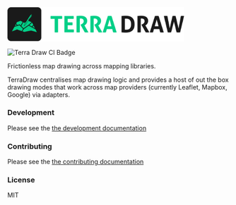 <img src="logo.png" alt="Terra Draw Logo" width="400"/>

![Terra Draw CI Badge](https://github.com/JamesLMilner/terra-draw/actions/workflows/ci.yml/badge.svg)

Frictionless map drawing across mapping libraries.

TerraDraw centralises map drawing logic and provides a host of out the box drawing modes that work across map providers (currently Leaflet, Mapbox, Google) via adapters.

### Development

Please see the [the development documentation](./DEVELOPMENT.md)

### Contributing

Please see the [the contributing documentation](./CONTRIBUTING.md)

### License

MIT

